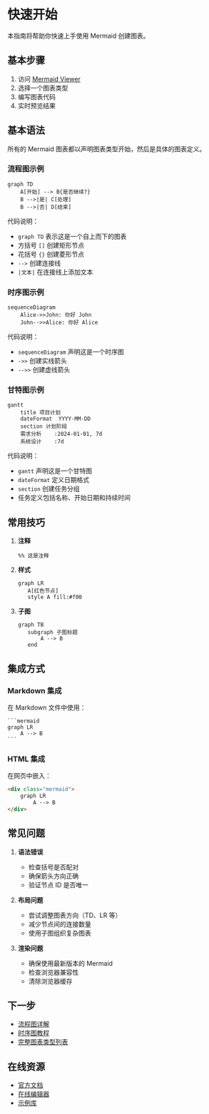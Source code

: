 # 快速开始

本指南将帮助你快速上手使用 Mermaid 创建图表。

## 基本步骤

1. 访问 [Mermaid Viewer](https://mermaidviewer.com)
2. 选择一个图表类型
3. 编写图表代码
4. 实时预览结果

## 基本语法

所有的 Mermaid 图表都以声明图表类型开始，然后是具体的图表定义。

### 流程图示例

```mermaid
graph TD
    A[开始] --> B{是否继续?}
    B -->|是| C[处理]
    B -->|否| D[结束]
```

代码说明：
- `graph TD` 表示这是一个自上而下的图表
- 方括号 `[]` 创建矩形节点
- 花括号 `{}` 创建菱形节点
- `-->` 创建连接线
- `|文本|` 在连接线上添加文本

### 时序图示例

```mermaid
sequenceDiagram
    Alice->>John: 你好 John
    John-->>Alice: 你好 Alice
```

代码说明：
- `sequenceDiagram` 声明这是一个时序图
- `->>` 创建实线箭头
- `-->>` 创建虚线箭头

### 甘特图示例

```mermaid
gantt
    title 项目计划
    dateFormat  YYYY-MM-DD
    section 计划阶段
    需求分析    :2024-01-01, 7d
    系统设计    :7d
```

代码说明：
- `gantt` 声明这是一个甘特图
- `dateFormat` 定义日期格式
- `section` 创建任务分组
- 任务定义包括名称、开始日期和持续时间

## 常用技巧

1. **注释**
   ```
   %% 这是注释
   ```

2. **样式**
   ```mermaid
   graph LR
      A[红色节点]
      style A fill:#f00
   ```

3. **子图**
   ```mermaid
   graph TB
      subgraph 子图标题
          A --> B
      end
   ```

## 集成方式

### Markdown 集成

在 Markdown 文件中使用：

    ```mermaid
    graph LR
        A --> B
    ```

### HTML 集成

在网页中嵌入：

```html
<div class="mermaid">
    graph LR
        A --> B
</div>
```

## 常见问题

1. **语法错误**
   - 检查括号是否配对
   - 确保箭头方向正确
   - 验证节点 ID 是否唯一

2. **布局问题**
   - 尝试调整图表方向（TD、LR 等）
   - 减少节点间的连接数量
   - 使用子图组织复杂图表

3. **渲染问题**
   - 确保使用最新版本的 Mermaid
   - 检查浏览器兼容性
   - 清除浏览器缓存

## 下一步

- [流程图详解](/zh/diagrams/flowchart)
- [时序图教程](/zh/diagrams/sequence)
- [完整图表类型列表](/zh/diagrams/overview)

## 在线资源

- [官方文档](https://mermaid.js.org/)
- [在线编辑器](/zh/mermaid-viewer/full-screen-editor)
- [示例库](/zh/examples) 